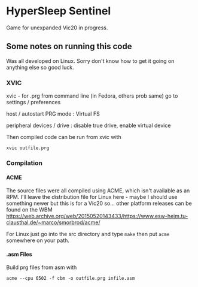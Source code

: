 # HyperSleep Sentinel

Game for unexpanded Vic20 in progress.

## Some notes on running this code

Was all developed on Linux. Sorry don't know how to get it going on anything else so good luck.

### XVIC

xvic - for .prg from command line (in Fedora, others prob same) go to settings / preferences

  host / autostart PRG mode  : Virtual FS

  peripheral devices / drive : disable true drive, enable virtual device
 
Then compiled code can be run from xvic with 

`xvic outfile.prg`

### Compilation

#### ACME 

The source files were all compiled using ACME, which isn't available as an RPM. I'll leave the distribution file for Linux here - maybe I should use something newer but this is for a Vic20 so... other platform releases can be found on the WBM https://web.archive.org/web/20150520143433/https://www.esw-heim.tu-clausthal.de/~marco/smorbrod/acme/

For Linux just go into the src directory and type  `make`  then put  `acme`  somewhere on your path.

#### .asm Files

Build prg files from asm with 

`acme --cpu 6502 -f cbm -o outfile.prg infile.asm`

  
